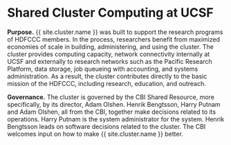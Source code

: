 # Shared Cluster Computing at UCSF

**Purpose.**
{{ site.cluster.name }} was built to support the research programs of HDFCCC members.  In the process, researchers benefit from maximized
economies of scale in building, administering, and using the cluster. The cluster provides computing capacity, network connectivity internally at UCSF and externally to research networks such
as the Pacific Research Platform, data storage, job queueing with accounting,
and systems administration. As a result, the cluster contributes directly to the
basic mission of the HDFCCC, including research, education, and outreach.

**Governance.**
The cluster is governed by the CBI Shared Resource, more specifically, by its director, Adam Olshen.  Henrik Bengtsson, Harry Putnam and Adam Olshen, all from the CBI, together make decisions related to its operations.  Harry Putnam is the system administrator for the system.  Henrik Bengtsson leads on software decisions related to the cluster.  The CBI welcomes input on how to make {{ site.cluster.name }} better.    
